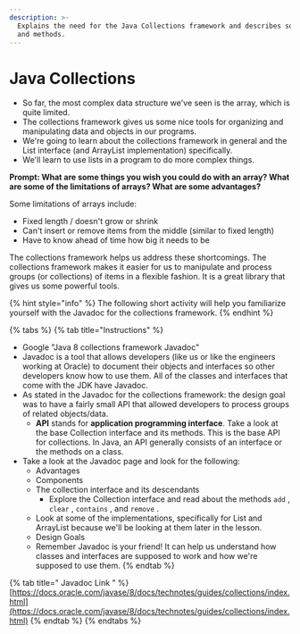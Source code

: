 ```yaml
---
description: >-
  Explains the need for the Java Collections framework and describes some types
  and methods.
---
```


# Java Collections



* So far, the most complex data structure we've seen is the array, which is quite limited.
* The collections framework gives us some nice tools for organizing and manipulating data and objects in our programs.
* We're going to learn about the collections framework in general and the List interface \(and ArrayList implementation\) specifically.
* We'll learn to use lists in a program to do more complex things.

 **Prompt: What are some things you wish you could do with an array? What are some of the limitations of arrays? What are some advantages?**

Some limitations of arrays include:

* Fixed length / doesn't grow or shrink
* Can't insert or remove items from the middle \(similar to fixed length\)
* Have to know ahead of time how big it needs to be

The collections framework helps us address these shortcomings. The collections framework makes it easier for us to manipulate and process groups \(or collections\) of items in a flexible fashion. It is a great library that gives us some powerful tools.

{% hint style="info" %}
The following short activity will help you familiarize yourself with the Javadoc for the collections framework.
{% endhint %}

{% tabs %}
{% tab title="Instructions" %}
* Google "Java 8 collections framework Javadoc"
* Javadoc is a tool that allows developers \(like us or like the engineers working at Oracle\) to document their objects and interfaces so other developers know how to use them. All of the classes and interfaces that come with the JDK have Javadoc.
* As stated in the Javadoc for the collections framework: the design goal was to have a fairly small API that allowed developers to process groups of related objects/data.
  *  **API** stands for **application programming interface**. Take a look at the base Collection interface and its methods. This is the base API for collections. In Java, an API generally consists of an interface or the methods on a class.
* Take a look at the Javadoc page and look for the following:
  * Advantages
  * Components
  * The collection interface and its descendants
    * Explore the Collection interface and read about the methods `add` , `clear` , `contains` , and `remove` . 
  * Look at some of the implementations, specifically for List and ArrayList because we'll be looking at them later in the lesson.
  * Design Goals
  * Remember Javadoc is your friend! It can help us understand how classes and interfaces are supposed to work and how we're supposed to use them.
{% endtab %}

{% tab title=" Javadoc Link " %}
[https://docs.oracle.com/javase/8/docs/technotes/guides/collections/index.html](https://docs.oracle.com/javase/8/docs/technotes/guides/collections/index.html)
{% endtab %}
{% endtabs %}

